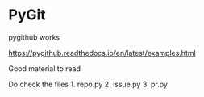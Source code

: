 # PyGit
pygithub works

https://pygithub.readthedocs.io/en/latest/examples.html

Good material to read

Do check the files
    1. repo.py
    2. issue.py
    3. pr.py

